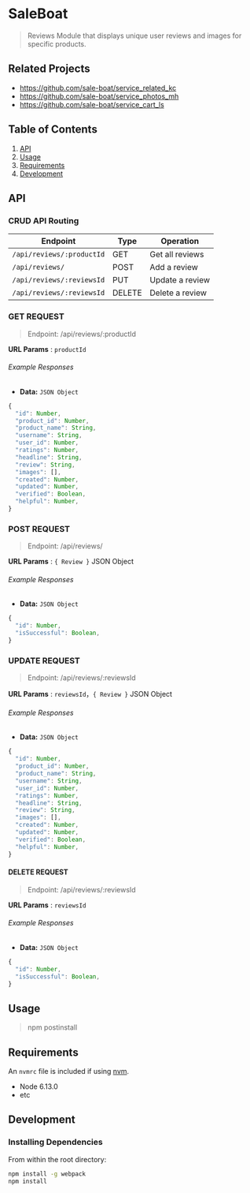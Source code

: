 # SaleBoat

> Reviews Module that displays unique user reviews and images for specific products.

## Related Projects

  - https://github.com/sale-boat/service_related_kc
  - https://github.com/sale-boat/service_photos_mh
  - https://github.com/sale-boat/service_cart_ls

## Table of Contents

1. [API](#api)
1. [Usage](#Usage)
1. [Requirements](#requirements)
1. [Development](#development)

## API

### CRUD API Routing

| Endpoint                   | Type    | Operation                 |
|----------------------------|---------|---------------------------|
| `/api/reviews/:productId`  | GET     | Get all reviews           |
| `/api/reviews/`            | POST    | Add a review              |
| `/api/reviews/:reviewsId`  | PUT     | Update a review           |
| `/api/reviews/:reviewsId`  | DELETE  | Delete a review           |

### GET REQUEST

> Endpoint: /api/reviews/:productId

**URL Params** : `productId`

###### Example Responses

- **Data:** `JSON Object`

```js
{
  "id": Number,
  "product_id": Number,
  "product_name": String,
  "username": String,
  "user_id": Number,
  "ratings": Number,
  "headline": String,
  "review": String,
  "images": [],
  "created": Number,
  "updated": Number,
  "verified": Boolean,
  "helpful": Number,
}
```

### POST REQUEST

> Endpoint: /api/reviews/

**URL Params** : `{ Review }` JSON Object

###### Example Responses

- **Data:** `JSON Object`

```js
{
  "id": Number,
  "isSuccessful": Boolean,
}
```

### UPDATE REQUEST

> Endpoint: /api/reviews/:reviewsId

**URL Params** : `reviewsId`，`{ Review }` JSON Object

###### Example Responses

- **Data:** `JSON Object`

```js
{
  "id": Number,
  "product_id": Number,
  "product_name": String,
  "username": String,
  "user_id": Number,
  "ratings": Number,
  "headline": String,
  "review": String,
  "images": [],
  "created": Number,
  "updated": Number,
  "verified": Boolean,
  "helpful": Number,
}
```

#### DELETE REQUEST

> Endpoint: /api/reviews/:reviewsId

**URL Params** : `reviewsId`

###### Example Responses

- **Data:** `JSON Object`

```js
{
  "id": Number,
  "isSuccessful": Boolean,
}
```

## Usage

> npm postinstall

## Requirements

An `nvmrc` file is included if using [nvm](https://github.com/creationix/nvm).

- Node 6.13.0
- etc

## Development

### Installing Dependencies

From within the root directory:

```sh
npm install -g webpack
npm install
```

